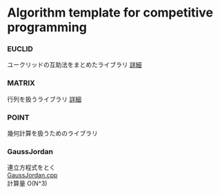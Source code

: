 # Algorithm template for competitive programming

### EUCLID
ユークリッドの互助法をまとめたライブラリ
[詳細](./EUCLID/README.md)

### MATRIX
行列を扱うライブラリ
[詳細](./MATRIX/README.md)
### POINT
幾何計算を扱うためのライブラリ
### GaussJordan
連立方程式をとく  
[GaussJordan.cpp](./GaussJordan.cpp)  
計算量 O(N^3)  
